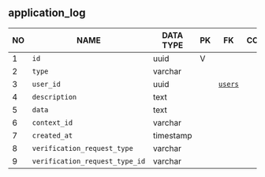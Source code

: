 
application_log
----------------------------


NO | NAME | DATA TYPE | PK | FK | COMMENTS
---|------|-----------|----|----|-------------------
1|`id` | uuid | V |  | 
2|`type` | varchar |  |  | 
3|`user_id` | uuid |  | [`users`](users.md) | 
4|`description` | text |  |  | 
5|`data` | text |  |  | 
6|`context_id` | varchar |  |  | 
7|`created_at` | timestamp |  |  | 
8|`verification_request_type` | varchar |  |  | 
9|`verification_request_type_id` | varchar |  |  | 
